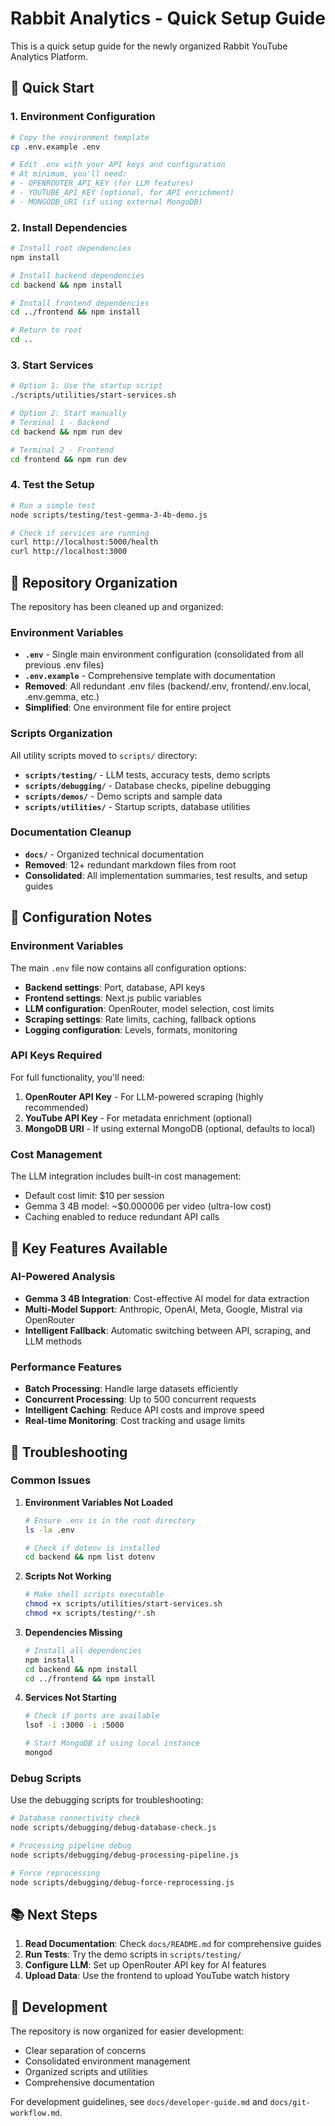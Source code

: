 # Rabbit Analytics - Quick Setup Guide

This is a quick setup guide for the newly organized Rabbit YouTube Analytics Platform.

## 🚀 Quick Start

### 1. Environment Configuration
```bash
# Copy the environment template
cp .env.example .env

# Edit .env with your API keys and configuration
# At minimum, you'll need:
# - OPENROUTER_API_KEY (for LLM features)
# - YOUTUBE_API_KEY (optional, for API enrichment)
# - MONGODB_URI (if using external MongoDB)
```

### 2. Install Dependencies
```bash
# Install root dependencies
npm install

# Install backend dependencies
cd backend && npm install

# Install frontend dependencies  
cd ../frontend && npm install

# Return to root
cd ..
```

### 3. Start Services
```bash
# Option 1: Use the startup script
./scripts/utilities/start-services.sh

# Option 2: Start manually
# Terminal 1 - Backend
cd backend && npm run dev

# Terminal 2 - Frontend  
cd frontend && npm run dev
```

### 4. Test the Setup
```bash
# Run a simple test
node scripts/testing/test-gemma-3-4b-demo.js

# Check if services are running
curl http://localhost:5000/health
curl http://localhost:3000
```

## 📁 Repository Organization

The repository has been cleaned up and organized:

### Environment Variables
- **`.env`** - Single main environment configuration (consolidated from all previous .env files)
- **`.env.example`** - Comprehensive template with documentation
- **Removed**: All redundant .env files (backend/.env, frontend/.env.local, .env.gemma, etc.)
- **Simplified**: One environment file for entire project

### Scripts Organization
All utility scripts moved to `scripts/` directory:
- **`scripts/testing/`** - LLM tests, accuracy tests, demo scripts
- **`scripts/debugging/`** - Database checks, pipeline debugging
- **`scripts/demos/`** - Demo scripts and sample data
- **`scripts/utilities/`** - Startup scripts, database utilities

### Documentation Cleanup
- **`docs/`** - Organized technical documentation
- **Removed**: 12+ redundant markdown files from root
- **Consolidated**: All implementation summaries, test results, and setup guides

## 🔧 Configuration Notes

### Environment Variables
The main `.env` file now contains all configuration options:
- **Backend settings**: Port, database, API keys
- **Frontend settings**: Next.js public variables
- **LLM configuration**: OpenRouter, model selection, cost limits
- **Scraping settings**: Rate limits, caching, fallback options
- **Logging configuration**: Levels, formats, monitoring

### API Keys Required
For full functionality, you'll need:
1. **OpenRouter API Key** - For LLM-powered scraping (highly recommended)
2. **YouTube API Key** - For metadata enrichment (optional)
3. **MongoDB URI** - If using external MongoDB (optional, defaults to local)

### Cost Management
The LLM integration includes built-in cost management:
- Default cost limit: $10 per session
- Gemma 3 4B model: ~$0.000006 per video (ultra-low cost)
- Caching enabled to reduce redundant API calls

## 🎯 Key Features Available

### AI-Powered Analysis
- **Gemma 3 4B Integration**: Cost-effective AI model for data extraction
- **Multi-Model Support**: Anthropic, OpenAI, Meta, Google, Mistral via OpenRouter
- **Intelligent Fallback**: Automatic switching between API, scraping, and LLM methods

### Performance Features
- **Batch Processing**: Handle large datasets efficiently
- **Concurrent Processing**: Up to 500 concurrent requests
- **Intelligent Caching**: Reduce API costs and improve speed
- **Real-time Monitoring**: Cost tracking and usage limits

## 🐛 Troubleshooting

### Common Issues

1. **Environment Variables Not Loaded**
   ```bash
   # Ensure .env is in the root directory
   ls -la .env
   
   # Check if dotenv is installed
   cd backend && npm list dotenv
   ```

2. **Scripts Not Working**
   ```bash
   # Make shell scripts executable
   chmod +x scripts/utilities/start-services.sh
   chmod +x scripts/testing/*.sh
   ```

3. **Dependencies Missing**
   ```bash
   # Install all dependencies
   npm install
   cd backend && npm install
   cd ../frontend && npm install
   ```

4. **Services Not Starting**
   ```bash
   # Check if ports are available
   lsof -i :3000 -i :5000
   
   # Start MongoDB if using local instance
   mongod
   ```

### Debug Scripts
Use the debugging scripts for troubleshooting:
```bash
# Database connectivity check
node scripts/debugging/debug-database-check.js

# Processing pipeline debug
node scripts/debugging/debug-processing-pipeline.js

# Force reprocessing
node scripts/debugging/debug-force-reprocessing.js
```

## 📚 Next Steps

1. **Read Documentation**: Check `docs/README.md` for comprehensive guides
2. **Run Tests**: Try the demo scripts in `scripts/testing/`
3. **Configure LLM**: Set up OpenRouter API key for AI features
4. **Upload Data**: Use the frontend to upload YouTube watch history

## 🤝 Development

The repository is now organized for easier development:
- Clear separation of concerns
- Consolidated environment management
- Organized scripts and utilities
- Comprehensive documentation

For development guidelines, see `docs/developer-guide.md` and `docs/git-workflow.md`.
